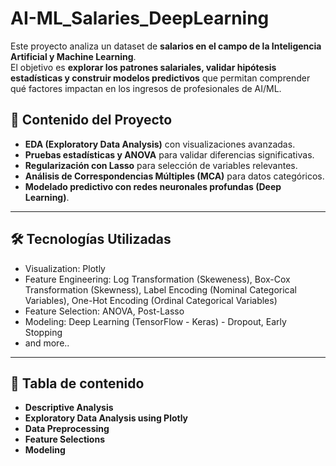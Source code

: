 # AI-ML_Salaries_DeepLearning

Este proyecto analiza un dataset de **salarios en el campo de la Inteligencia Artificial y Machine Learning**.  
El objetivo es **explorar los patrones salariales, validar hipótesis estadísticas y construir modelos predictivos** que permitan comprender qué factores impactan en los ingresos de profesionales de AI/ML.  

## 🚀 Contenido del Proyecto

- **EDA (Exploratory Data Analysis)** con visualizaciones avanzadas.  
- **Pruebas estadísticas y ANOVA** para validar diferencias significativas.  
- **Regularización con Lasso** para selección de variables relevantes.  
- **Análisis de Correspondencias Múltiples (MCA)** para datos categóricos.  
- **Modelado predictivo con redes neuronales profundas (Deep Learning)**.  

---

## 🛠️ Tecnologías Utilizadas

- Visualization: Plotly
- Feature Engineering: Log Transformation (Skeweness), Box-Cox Transformation (Skewness), Label Encoding (Nominal Categorical Variables), One-Hot Encoding (Ordinal Categorical Variables)
- Feature Selection: ANOVA, Post-Lasso
- Modeling: Deep Learning (TensorFlow - Keras) - Dropout, Early Stopping
- and more..

---

## 💼 Tabla de contenido

- **Descriptive Analysis** 
- **Exploratory Data Analysis using Plotly**
- **Data Preprocessing**
- **Feature Selections**
- **Modeling**  



